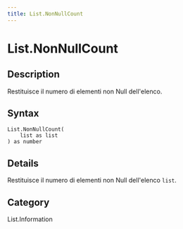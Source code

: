 ```yaml
---
title: List.NonNullCount
---
```


# List.NonNullCount


## Description

Restituisce il numero di elementi non Null dell&#39;elenco.


## Syntax

```powerquery
List.NonNullCount(
    list as list
) as number
```


## Details

Restituisce il numero di elementi non Null dell'elenco <code>list</code>.



## Category
List.Information

